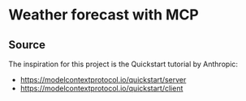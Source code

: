 # Weather forecast with MCP
## Source
The inspiration for this project is the Quickstart tutorial by Anthropic:
- https://modelcontextprotocol.io/quickstart/server
- https://modelcontextprotocol.io/quickstart/client

